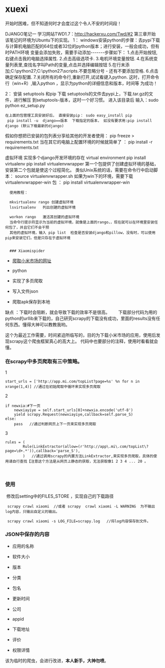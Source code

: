 # xuexi
开始时困难，但不知道何时才会度过这个令人不安的时间段！


DJANGO笔记一  学习网站TWD1.7：http://hackerxu.com/Twd/#2  第三章开始
该笔记的环境为Ubuntu下的实现。
1： windows安装python的步骤：去pypi下载 与计算机电脑匹配的64位或者32位的python版本；进行安装，一般会成功，但有时PATH环境
变量会添加失败，需要手动添加-------步骤如下：
          1.点击开始按钮,右键点击我的电脑选择属性.
          2.点击高级选项卡.
          3.电机环境变量按钮.
          4.在系统变量列表里,查找名字叫Path的变量,点击并选择编辑按钮
          5.在行末添加;C:\python27;C:\python27\scripts.不要忽略分号 - 还有不要添加空格.
          6.点击确定保存配置.
          7.关闭所有的命令行,重新打开,试试看键入python.
这时，打开命令行（win+R）,输入python ，显示为python的详细信息和版本，时间等  为成功！

2： 安装 setuptools 和pip
      下载 setuptools的文件去pypi上，下载.tar.gz的文件，进行解压 到setuptools-版本，这时一个好习惯。
      进入该目录后 输入：sudo python ez_setup.py
      
    在上面的包管理工具安装好后， 直接安装pip： sudo easy_install pip
     pip install -u  django==版本  下载指定的版本， 如没有要求用:pip install django (默认下载最新的django)
假如你想把已安装的包列表分享给其他的开发者使用：  pip freeze  > requirements.txt
      当在其它的电脑上配置环境的时候就简单了  ：    pip install -r requirements.txt
      
虚拟环境    实现多个django开发环境的存在  virtual environment
      pip install virtualenv
      pip install virtualenvwrapper
      第一个包提供了创建虚拟环境的基础，安装第二个包就是使这个过程简化。
      类似Unix系统的话，需要在命令行中启动脚本： source virtualenvwrapper.sh
      如果为win下的环境，需要下载 virtualenvwrapper-win 包 ： pip install virtualenvwrapper-win
       
      使用教程：
      
      mkvirtualenv rango 创建虚拟环境
      lsvirtualenv   列出创建的虚拟环境
      
      workon rango   激活其创建的虚拟环境
      当命令行提示符显示为当前的虚拟环境，就像是上面的rango，，现在就可以在环境里安装任何包了，并且它们不会干预
      其他的虚拟环境，输入 pip list  检查是否安装django和pillow，没有时，可以使用pip来安装它们，但是只存在于虚拟环境
      
      
      ### Xiaomispider
* [爬取小米市场的网址](http://app.mi.com/topList)

* python

* 实现了多页爬取

* 写入文件json

* 爬取apk保存到本地

缺点 ：下载时会阻断，就会导致下载的效率不是很高。
       下载部分代码为用的python的urllib来下载的，自己研究scrapy的下载没有成功，里面的results没有任何东西。懂得大神可以教教我哟。
       
这个为最近工作需要，时间紧迫所临写的，目的为下载小米市场的应用，使用后发现scrapy这个爬虫框架真心的高大上。
代码中也要部分的注释，使用时看看就会懂。
 
### 在scrapy中多页爬取有三中策略。
1
```
start_urls = ['http://app.mi.com/topList?page=%s' %n for n in xrange(1,4)] //通过在初始爬取中循环来实现多页爬取
```
2
```
if newxia:#下一页
    newxiayiye = self.start_urls[0]+newxia.encode('utf-8')
    yield scrapy.Request(newxiayiye,callback=self.parse_S)
else:
    pass   //通过判断网页上下一页来实现多页爬取
```
3
```
rules = (
        Rule(LinkExtractor(allow=(r'http://app\.mi\.com/topList\?page=\d+.*')),callback='parse_S'),
        )   //通过调用scrapy的内置方法LinkExtractor,来实现多页爬取，具体的使用请自行查找【注意这个方法是从网页上静态的获取，无法获取像1 2 3 4 ... 20 。
```
 
### 使用
 修改后setting中的FILES_STORE ，实现自己的下载路径
 
```
 scrapy crawl xiaomi  //或者 scrapy  crawl xiaomi -L WARNING  为不输出log内容，只输出自定义的输出。
 
 scrapy crawl xiaomi -s LOG_FILE=scrapy.log   //将log内容保存到文件。

```
 
### JSON中保存的内容

* 应用的名称

* 软件大小

* 版本

* 分类

* 包名

* 更新时间

* 公司

* appid

* 下载地址

* 评价

* 权限详情

该为临时的爬虫，会进行改进，__本人新手，大神勿喷__。

